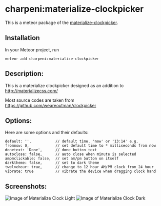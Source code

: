 # charpeni:materialize-clockpicker
This is a meteor package of the [materialize-clockpicker](https://github.com/chingyawhao/materialize-clockpicker).

## Installation
In your Meteor project, run

`meteor add charpeni:materialize-clockpicker`

## Description:
This is a materialize clockpicker designed as an addition to http://materializecss.com/

Most source codes are taken from https://github.com/weareoutman/clockpicker

## Options:
Here are some options and their defaults:
```
default: '',           // default time, 'now' or '13:14' e.g.
fromnow: 0,            // set default time to * milliseconds from now
donetext: 'Done',      // done button text
autoclose: false,      // auto close when minute is selected
ampmclickable: false,  // set am/pm button on itself
darktheme: false,      // set to dark theme
twelvehour: true,      // change to 12 hour AM/PM clock from 24 hour
vibrate: true          // vibrate the device when dragging clock hand
```

## Screenshots:
![Image of Materialize Clock Light](https://github.com/chingyawhao/materialize-clockpicker/blob/master/images/material-clock-light.PNG)
![Image of Materialize Clock Dark](https://github.com/chingyawhao/materialize-clockpicker/blob/master/images/material-clock-dark.PNG)
